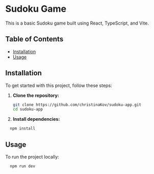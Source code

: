 # Sudoku Game

This is a basic Sudoku game built using React, TypeScript, and Vite.

## Table of Contents

- [Installation](#installation)
- [Usage](#usage)

## Installation

To get started with this project, follow these steps:

1. **Clone the repository:**

   ```sh
   git clone https://github.com/christinaKov/sudoku-app.git
   cd sudoku-app
   ```

2. **Install dependencies:**

```sh
  npm install
```

## Usage

To run the project locally:

```sh
  npm run dev

```
